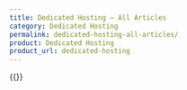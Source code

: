 ```yaml
---
title: Dedicated Hosting – All Articles
category: Dedicated Hosting
permalink: dedicated-hosting-all-articles/
product: Dedicated Hosting
product_url: dedicated-hosting
---
```



{{<list product_url="dedicated-hosting">}}
